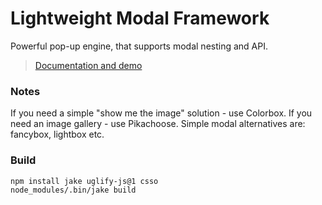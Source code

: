 Lightweight Modal Framework
=============

Powerful pop-up engine, that supports modal nesting and API.

> [Documentation and demo](http://kkamkou.github.com/jqFenster/)

### Notes
If you need a simple "show me the image" solution - use Colorbox. If you need an image gallery - use Pikachoose. Simple modal alternatives are: fancybox, lightbox  etc.

### Build
```
npm install jake uglify-js@1 csso
node_modules/.bin/jake build
```
